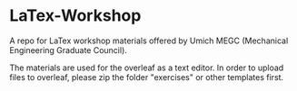 # LaTex-Workshop
A repo for LaTex workshop materials offered by Umich MEGC (Mechanical Engineering Graduate Council).

The materials are used for the overleaf as a text editor. In order to upload files to overleaf, please zip the folder "exercises" or other templates first.
